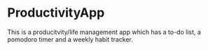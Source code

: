 # ProductivityApp
This is a producitvity/life management app which has a to-do list, a pomodoro timer and a weekly habit tracker. 
